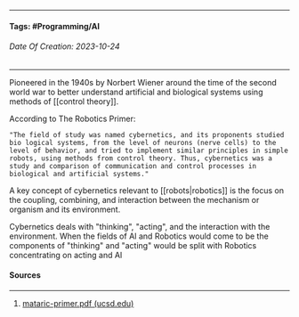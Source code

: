 __________________________________________________________________________
#### **Tags:** #Programming/AI 
###### *Date Of Creation: 2023-10-24*
__________________________________________________________________________

Pioneered in the 1940s by Norbert Wiener around the time of the second world war to better understand artificial and biological systems using methods of [[control theory]].

According to The Robotics Primer: 

	"The field of study was named cybernetics, and its proponents studied bio logical systems, from the level of neurons (nerve cells) to the level of behavior, and tried to implement similar principles in simple robots, using methods from control theory. Thus, cybernetics was a study and comparison of communication and control processes in biological and artificial systems."

A key concept of cybernetics relevant to [[robots|robotics]] is the focus on the coupling, combining, and interaction between the mechanism or organism and its environment.

Cybernetics deals with "thinking", "acting", and the interaction with the environment.  When the fields of AI and Robotics would come to be the components of "thinking" and "acting" would be split with Robotics concentrating on acting and AI 
#### Sources
__________________________________________________________________________
1. [mataric-primer.pdf (ucsd.edu)](https://pages.ucsd.edu/~ehutchins/cogs8/mataric-primer.pdf)